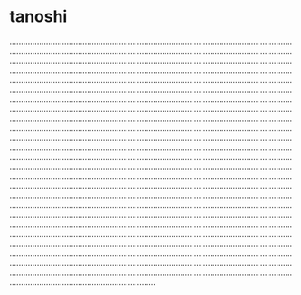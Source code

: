 # tanoshi

............................................................................................................................................................................................................................................................................................................................................................................................................................................................................................................................................................................................................................................................................................................................................................................................................................................................................................................................................................................................................................................................................................................................................................................................................................................................................................................................................................................................................................................................................................................................................................................................................................................................................................................................................................................................................................................................................................................................................................................................................................................................................................................................................................................................................................................................................................................................................................................................................................................................................................................................................................................................................................................................................................................................................................................................................................................................................................................................................................................................................................................................................................................................................................................................................................................................................................